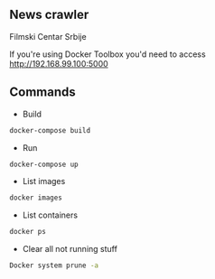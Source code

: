 ## News crawler

Filmski Centar Srbije

If you're using Docker Toolbox you'd need to access http://192.168.99.100:5000

## Commands

- Build
```sh
docker-compose build
```

- Run
```sh
docker-compose up
```

- List images
```sh
docker images
```

- List containers
```sh
docker ps
```

- Clear all not running stuff
```sh
Docker system prune -a
```